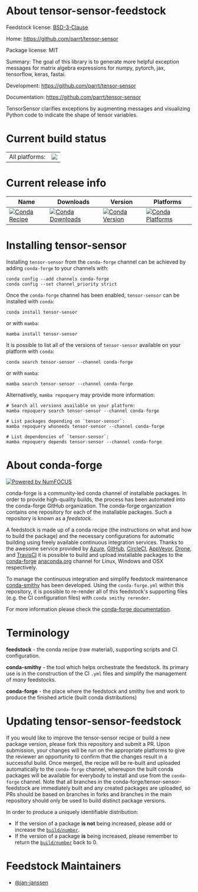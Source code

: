 About tensor-sensor-feedstock
=============================

Feedstock license: [BSD-3-Clause](https://github.com/conda-forge/tensor-sensor-feedstock/blob/main/LICENSE.txt)

Home: https://github.com/parrt/tensor-sensor

Package license: MIT

Summary: The goal of this library is to generate more helpful exception messages for matrix algebra expressions for numpy, pytorch, jax, tensorflow, keras, fastai.

Development: https://github.com/parrt/tensor-sensor

Documentation: https://github.com/parrt/tensor-sensor

TensorSensor clarifies exceptions by augmenting messages and
visualizing Python code to indicate the shape of tensor variables.


Current build status
====================


<table><tr><td>All platforms:</td>
    <td>
      <a href="https://dev.azure.com/conda-forge/feedstock-builds/_build/latest?definitionId=14162&branchName=main">
        <img src="https://dev.azure.com/conda-forge/feedstock-builds/_apis/build/status/tensor-sensor-feedstock?branchName=main">
      </a>
    </td>
  </tr>
</table>

Current release info
====================

| Name | Downloads | Version | Platforms |
| --- | --- | --- | --- |
| [![Conda Recipe](https://img.shields.io/badge/recipe-tensor--sensor-green.svg)](https://anaconda.org/conda-forge/tensor-sensor) | [![Conda Downloads](https://img.shields.io/conda/dn/conda-forge/tensor-sensor.svg)](https://anaconda.org/conda-forge/tensor-sensor) | [![Conda Version](https://img.shields.io/conda/vn/conda-forge/tensor-sensor.svg)](https://anaconda.org/conda-forge/tensor-sensor) | [![Conda Platforms](https://img.shields.io/conda/pn/conda-forge/tensor-sensor.svg)](https://anaconda.org/conda-forge/tensor-sensor) |

Installing tensor-sensor
========================

Installing `tensor-sensor` from the `conda-forge` channel can be achieved by adding `conda-forge` to your channels with:

```
conda config --add channels conda-forge
conda config --set channel_priority strict
```

Once the `conda-forge` channel has been enabled, `tensor-sensor` can be installed with `conda`:

```
conda install tensor-sensor
```

or with `mamba`:

```
mamba install tensor-sensor
```

It is possible to list all of the versions of `tensor-sensor` available on your platform with `conda`:

```
conda search tensor-sensor --channel conda-forge
```

or with `mamba`:

```
mamba search tensor-sensor --channel conda-forge
```

Alternatively, `mamba repoquery` may provide more information:

```
# Search all versions available on your platform:
mamba repoquery search tensor-sensor --channel conda-forge

# List packages depending on `tensor-sensor`:
mamba repoquery whoneeds tensor-sensor --channel conda-forge

# List dependencies of `tensor-sensor`:
mamba repoquery depends tensor-sensor --channel conda-forge
```


About conda-forge
=================

[![Powered by
NumFOCUS](https://img.shields.io/badge/powered%20by-NumFOCUS-orange.svg?style=flat&colorA=E1523D&colorB=007D8A)](https://numfocus.org)

conda-forge is a community-led conda channel of installable packages.
In order to provide high-quality builds, the process has been automated into the
conda-forge GitHub organization. The conda-forge organization contains one repository
for each of the installable packages. Such a repository is known as a *feedstock*.

A feedstock is made up of a conda recipe (the instructions on what and how to build
the package) and the necessary configurations for automatic building using freely
available continuous integration services. Thanks to the awesome service provided by
[Azure](https://azure.microsoft.com/en-us/services/devops/), [GitHub](https://github.com/),
[CircleCI](https://circleci.com/), [AppVeyor](https://www.appveyor.com/),
[Drone](https://cloud.drone.io/welcome), and [TravisCI](https://travis-ci.com/)
it is possible to build and upload installable packages to the
[conda-forge](https://anaconda.org/conda-forge) [anaconda.org](https://anaconda.org/)
channel for Linux, Windows and OSX respectively.

To manage the continuous integration and simplify feedstock maintenance
[conda-smithy](https://github.com/conda-forge/conda-smithy) has been developed.
Using the ``conda-forge.yml`` within this repository, it is possible to re-render all of
this feedstock's supporting files (e.g. the CI configuration files) with ``conda smithy rerender``.

For more information please check the [conda-forge documentation](https://conda-forge.org/docs/).

Terminology
===========

**feedstock** - the conda recipe (raw material), supporting scripts and CI configuration.

**conda-smithy** - the tool which helps orchestrate the feedstock.
                   Its primary use is in the construction of the CI ``.yml`` files
                   and simplify the management of *many* feedstocks.

**conda-forge** - the place where the feedstock and smithy live and work to
                  produce the finished article (built conda distributions)


Updating tensor-sensor-feedstock
================================

If you would like to improve the tensor-sensor recipe or build a new
package version, please fork this repository and submit a PR. Upon submission,
your changes will be run on the appropriate platforms to give the reviewer an
opportunity to confirm that the changes result in a successful build. Once
merged, the recipe will be re-built and uploaded automatically to the
`conda-forge` channel, whereupon the built conda packages will be available for
everybody to install and use from the `conda-forge` channel.
Note that all branches in the conda-forge/tensor-sensor-feedstock are
immediately built and any created packages are uploaded, so PRs should be based
on branches in forks and branches in the main repository should only be used to
build distinct package versions.

In order to produce a uniquely identifiable distribution:
 * If the version of a package **is not** being increased, please add or increase
   the [``build/number``](https://docs.conda.io/projects/conda-build/en/latest/resources/define-metadata.html#build-number-and-string).
 * If the version of a package **is** being increased, please remember to return
   the [``build/number``](https://docs.conda.io/projects/conda-build/en/latest/resources/define-metadata.html#build-number-and-string)
   back to 0.

Feedstock Maintainers
=====================

* [@jan-janssen](https://github.com/jan-janssen/)


